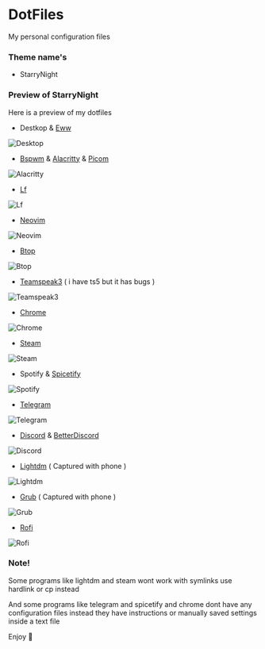 # DotFiles

My personal configuration files

### Theme name's

- StarryNight

### Preview of StarryNight

Here is a preview of my dotfiles 

- Destkop & [Eww](StarryNight/home/murphy/.config/eww)

![Desktop](https://i.imgur.com/VndlPMT.png)

- [Bspwm](StarryNight/home/murphy/.config/bspwm) & [Alacritty](StarryNight/home/murphy/.config/alacritty) & [Picom](StarryNight/home/murphy/.config/picom)

![Alacritty](https://i.imgur.com/ZYnJveF.png)

- [Lf](StarryNight/home/murphy/.config/lf)

![Lf](https://i.imgur.com/BAWMaX8.png)

- [Neovim](StarryNight/home/murphy/.config/nvim)

![Neovim](https://i.imgur.com/Cy7HNa5.png)

- [Btop](StarryNight/home/murphy/.config/btop)

![Btop](https://i.imgur.com/nsdBVsW.png)

- [Teamspeak3](StarryNight/home/murphy/.ts3client) ( i have ts5 but it has bugs )

![Teamspeak3](https://i.imgur.com/3nUFOpz.png)

- [Chrome](StarryNight/home/murphy/.config/google-chrome)

![Chrome](https://i.imgur.com/EWymGnC.png)

- [Steam](StarryNight/home/murphy/.local/share/Steam)

![Steam](https://i.imgur.com/ladsOs4.png)

- Spotify & [Spicetify](StarryNight/home/murphy/.config/spicetify) 

![Spotify](https://i.imgur.com/panlpFm.png)

- [Telegram](StarryNight/usr/share/TelegramDesktop)

![Telegram](https://i.imgur.com/bo74BgQ.png)

- [Discord](StarryNight/home/murphy/.config/discord) & [BetterDiscord](StarryNight/home/murphy/.config/BetterDiscord)

![Discord](https://i.imgur.com/gIjrVvF.png)

- [Lightdm](StarryNight/etc/lightdm) ( Captured with phone )

![Lightdm](https://i.imgur.com/SJuXh7d.jpg)

- [Grub](StarryNight/usr/share/grub) ( Captured with phone )

![Grub](https://i.imgur.com/9WC7KPS.jpg)

- [Rofi](StarryNight/home/murphy/.config/rofi)

![Rofi](https://i.imgur.com/zGHMBOg.gif)

### Note!

Some programs like lightdm and steam wont work with symlinks use hardlink or cp instead

And some programs like telegram and spicetify and chrome dont have any configuration files instead they have instructions or manually saved settings inside a text file

Enjoy 🫠
